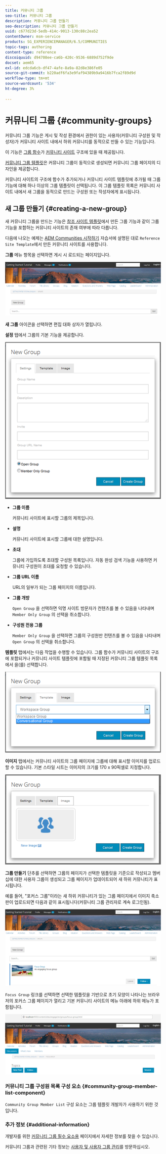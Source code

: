 ```yaml
---
title: 커뮤니티 그룹
seo-title: 커뮤니티 그룹
description: 커뮤니티 그룹 만들기
seo-description: 커뮤니티 그룹 만들기
uuid: c677d23d-5edb-414c-9013-130c88c2ea52
contentOwner: msm-service
products: SG_EXPERIENCEMANAGER/6.5/COMMUNITIES
topic-tags: authoring
content-type: reference
discoiquuid: d94708ee-ca6b-420c-9536-6889d752f9de
docset: aem65
exl-id: edcda6cb-df47-4afe-8a9a-82d8e386fe05
source-git-commit: b220adf6fa3e9faf94389b9a9416b7fca2f89d9d
workflow-type: tm+mt
source-wordcount: '534'
ht-degree: 3%

---
```


# 커뮤니티 그룹 {#community-groups}

커뮤니티 그룹 기능은 게시 및 작성 환경에서 권한이 있는 사용자(커뮤니티 구성원 및 작성자)가 커뮤니티 사이트 내에서 하위 커뮤니티를 동적으로 만들 수 있는 기능입니다.

이 기능은 [그룹 함수](/help/communities/functions.md#groups-function)가 [커뮤니티 사이트](/help/communities/sites-console.md) 구조에 있을 때 제공됩니다.

[커뮤니티 그룹 템플릿](/help/communities/tools-groups.md)은 커뮤니티 그룹이 동적으로 생성되면 커뮤니티 그룹 페이지의 디자인을 제공합니다.

커뮤니티 사이트의 구조에 함수가 추가되거나 커뮤니티 사이트 템플릿에 추가될 때 그룹 기능에 대해 하나 이상의 그룹 템플릿이 선택됩니다. 이 그룹 템플릿 목록은 커뮤니티 사이트 내에서 새 그룹을 동적으로 만드는 구성원 또는 작성자에게 표시됩니다.

## 새 그룹 만들기 {#creating-a-new-group}

새 커뮤니티 그룹을 만드는 기능은 [참조 사이트 템플릿](/help/communities/sites.md)에서 만든 그룹 기능과 같이 그룹 기능을 포함하는 커뮤니티 사이트의 존재 여부에 따라 다릅니다.

다음에 나오는 예제는 [AEM Communities 시작하기](/help/communities/getting-started.md) 자습서에 설명된 대로 `Reference Site Template`에서 만든 커뮤니티 사이트를 사용합니다.

**그룹** 메뉴 항목을 선택하면 게시 시 로드되는 페이지입니다.

![new-group](assets/new-group.png)

**새 그룹** 아이콘을 선택하면 편집 대화 상자가 열립니다.

**설정** 탭에서 그룹의 기본 기능을 제공합니다.

![그룹 설정](assets/group-settings.png)

* **그룹 이름**

   커뮤니티 사이트에 표시할 그룹의 제목입니다.

* **설명**

   커뮤니티 사이트에 표시할 그룹에 대한 설명입니다.

* **초대**

   그룹에 가입하도록 초대할 구성원 목록입니다. 자동 완성 검색 기능을 사용하면 커뮤니티 구성원이 초대를 요청할 수 있습니다.

* **그룹 URL 이름**

   URL의 일부가 되는 그룹 페이지의 이름입니다.

* **그룹 개방**

   `Open Group` 을 선택하면 익명 사이트 방문자가 컨텐츠를 볼 수 있음을 나타내며 `Member Only Group` 의 선택을 취소합니다.

* **구성원 전용 그룹**

   `Member Only Group` 을 선택하면 그룹의 구성원만 컨텐츠를 볼 수 있음을 나타내며 `Open Group` 의 선택을 취소합니다.

**템플릿** 탭에서는 다음 작업을 수행할 수 있습니다.
그룹 함수가 커뮤니티 사이트의 구조에 포함되거나 커뮤니티 사이트 템플릿에 포함될 때 지정된 커뮤니티 그룹 템플릿 목록에서 을(를) 선택합니다.

![그룹 템플릿](assets/group-template.png)

**이미지** 탭에서는 커뮤니티 사이트의 그룹 페이지에 그룹에 대해 표시할 이미지를 업로드할 수 있습니다. 기본 스타일 시트는 이미지의 크기를 170 x 90픽셀로 지정합니다.

![group-image](assets/group-image.png)

**그룹 만들기** 단추를 선택하면 그룹의 페이지가 선택한 템플릿을 기준으로 작성되고 멤버십에 대한 사용자 그룹이 생성되고 그룹 페이지가 업데이트되어 새 하위 커뮤니티가 표시됩니다.

예를 들어, &quot;포커스 그룹&quot;이라는 새 하위 커뮤니티가 있는 그룹 페이지에서 이미지 축소판이 업로드되면 다음과 같이 표시됩니다(커뮤니티 그룹 관리자로 계속 로그인됨).

![group-page](assets/group-page.png)

`Focus Group` 링크를 선택하면 선택한 템플릿을 기반으로 초기 모양이 나타나는 브라우저의 포커스 그룹 페이지가 열리고 기본 커뮤니티 사이트의 메뉴 아래에 하위 메뉴가 포함됩니다.

![open-group-page](assets/open-group-page.png)

### 커뮤니티 그룹 구성원 목록 구성 요소 {#community-group-member-list-component}

`Community Group Member List` 구성 요소는 그룹 템플릿 개발자가 사용하기 위한 것입니다.

### 추가 정보 {#additional-information}

개발자를 위한 [커뮤니티 그룹 필수 요소용](/help/communities/essentials-groups.md) 페이지에서 자세한 정보를 찾을 수 있습니다.

커뮤니티 그룹과 관련된 기타 정보는 [사용자 및 사용자 그룹 관리](/help/communities/users.md)를 방문하십시오.
